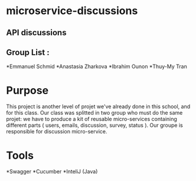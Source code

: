 # microservice-discussions
## API discussions
## Group List :
*Emmanuel Schmid
*Anastasia Zharkova
*Ibrahim Ounon
*Thuy-My Tran

# Purpose
This project is another level of projet we've already done in this school, and for this class. Our class was splitted in two group who must do the same projet: we have to produce a kit of reusable micro-services containing different parts ( users, emails, discussion, survey, status ). Our groupe is responsible for discussion micro-service. 

# Tools 
*Swagger
*Cucumber
*InteliJ (Java)


